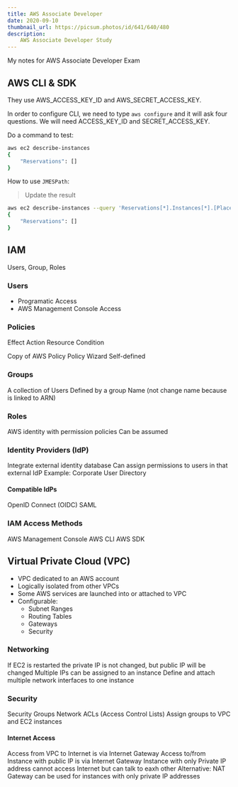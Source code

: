 ```yaml
---
title: AWS Associate Developer
date: 2020-09-10
thumbnail_url: https://picsum.photos/id/641/640/480
description:
    AWS Associate Developer Study
---
```


My notes for AWS Associate Developer Exam
<!--more-->

## AWS CLI & SDK

They use AWS_ACCESS_KEY_ID and AWS_SECRET_ACCESS_KEY.

In order to configure CLI, we need to type `aws configure` and it will ask four questions. We will need ACCESS_KEY_ID and SECRET_ACCESS_KEY.

Do a command to test:

```sh
aws ec2 describe-instances
{
    "Reservations": []
}
```

How to use `JMESPath`:

> Update the result

```bash
aws ec2 describe-instances --query 'Reservations[*].Instances[*].[Placement.AvailabilityZone | [0], InstanceId, State.Name]'
{
    "Reservations": []
}
```

## IAM

Users, Group, Roles

### Users

- Programatic Access
- AWS Management Console Access

### Policies

Effect
Action
Resource
Condition

Copy of AWS Policy
Policy Wizard
Self-defined

### Groups

A collection of Users
Defined by a group Name (not change name because is linked to ARN)

### Roles

AWS identity with permission policies
Can be assumed 

### Identity Providers (IdP)

Integrate external identity database
Can assign permissions to users in that external IdP
Example: Corporate User Directory

#### Compatible IdPs

OpenID Connect (OIDC)
SAML

### IAM Access Methods

AWS Management Console
AWS CLI
AWS SDK

## Virtual Private Cloud (VPC)

- VPC dedicated to an AWS account
- Logically isolated from other VPCs
- Some AWS services are launched into or attached to VPC
- Configurable:
    - Subnet Ranges
    - Routing Tables
    - Gateways
    - Security

### Networking

If EC2 is restarted the private IP is not changed, but public IP will be changed
Multiple IPs can be assigned to an instance
Define and attach multiple network interfaces to one instance

### Security

Security Groups
Network ACLs (Access Control Lists)
Assign groups to VPC and EC2 instances

#### Internet Access

Access from VPC to Internet is via Internet Gateway
Access to/from Instance with public IP is via Internet Gateway
Instance with only Private IP address cannot access Internet but can talk to eaxh other
Alternative: NAT Gateway can be used for instances with only private IP addresses

